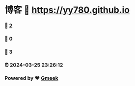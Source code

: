 # 博客 :link: https://yy780.github.io 
### :page_facing_up: [2](https://yy780.github.io/tag.html) 
### :speech_balloon: 0 
### :hibiscus: 3 
### :alarm_clock: 2024-03-25 23:26:12 
### Powered by :heart: [Gmeek](https://github.com/Meekdai/Gmeek)
